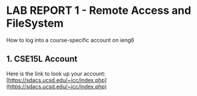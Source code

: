 # LAB REPORT 1 - Remote Access and FileSystem
How to log into a course-specific account on ieng6


## **1. CSE15L Account**
Here is the link to look up your account: [https://sdacs.ucsd.edu/~icc/index.php](https://sdacs.ucsd.edu/~icc/index.php)
